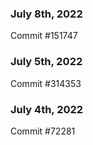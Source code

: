 ### July 8th, 2022

Commit #151747

### July 5th, 2022

Commit #314353


### July 4th, 2022

Commit #72281
